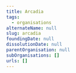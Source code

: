 ```yaml
---
title: Arcadia
tags:
  - organisations
alternateName: null
slug: arcadia
foundingDate: null
dissolutionDate: null
parentOrganisation: null
subOrganisations: []
urls: []
---
```

